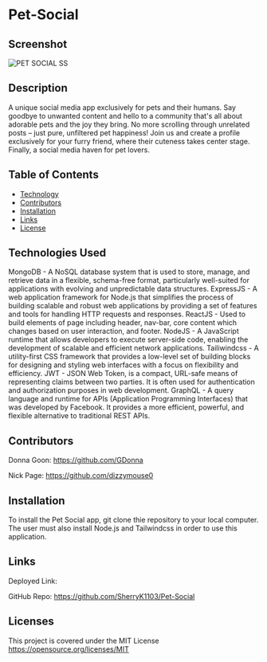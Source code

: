 # Pet-Social

## Screenshot

![PET SOCIAL SS](./client/public/assets/MERN-SS.png)

## Description

A unique social media app exclusively for pets and their humans. Say goodbye to unwanted content and hello to a community that's all about adorable pets and the joy they bring. No more scrolling through unrelated posts – just pure, unfiltered pet happiness! Join us and create a profile exclusively for your furry friend, where their cuteness takes center stage. Finally, a social media haven for pet lovers.

## Table of Contents

- [Technology](#technology)
- [Contributors](#contributors)
- [Installation](#installation)
- [Links](#links)
- [License](#license)

## Technologies Used <a name="technology"></a>

MongoDB - A NoSQL database system that is used to store, manage, and retrieve data in a flexible, schema-free format, particularly well-suited for applications with evolving and unpredictable data structures.
ExpressJS - A web application framework for Node.js that simplifies the process of building scalable and robust web applications by providing a set of features and tools for handling HTTP requests and responses.
ReactJS - Used to build elements of page including header, nav-bar, core content which changes based on user interaction, and footer.
NodeJS - A JavaScript runtime that allows developers to execute server-side code, enabling the development of scalable and efficient network applications.
Tailiwindcss - A utility-first CSS framework that provides a low-level set of building blocks for designing and styling web interfaces with a focus on flexibility and efficiency.
JWT - JSON Web Token, is a compact, URL-safe means of representing claims between two parties. It is often used for authentication and authorization purposes in web development.
GraphQL - A query language and runtime for APIs (Application Programming Interfaces) that was developed by Facebook. It provides a more efficient, powerful, and flexible alternative to traditional REST APIs.

## Contributors <a name="contributors"></a>

Donna Goon: https://github.com/GDonna

Nick Page: https://github.com/dizzymouse0

## Installation <a name="installation"></a>

To install the Pet Social app, git clone thie repository to your local computer. The user must also install Node.js and Tailwindcss in order to use this application.

## Links <a name="links"></a>

Deployed Link:

GitHub Repo: https://github.com/SherryK1103/Pet-Social

## Licenses <a name="license"></a>

This project is covered under the MIT License https://opensource.org/licenses/MIT
